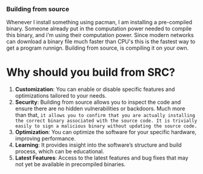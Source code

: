 ### Building from source

Whenever I install something using pacman, I am installing a pre-compiled binary. Someone already put in the computation power needed to compile this binary, and i'm using their computation power. Since modern networks can download a binary file much faster than CPU's this is the fastest way to get a program runnign. Building from source, is compiling it on your own.

# Why should you build from SRC?
1. **Customization**: You can enable or disable specific features and optimizations tailored to your needs.
2. **Security**: Building from source allows you to inspect the code and ensure there are no hidden vulnerabilities or backdoors. Much more than that, `it allows you to confirm that you are actually installing the correct binary associated with the source code. It is trivially easily to sign a malicious binary without updating the source code.`
3. **Optimization**: You can optimize the software for your specific hardware, improving performance.
4. **Learning**: It provides insight into the software’s structure and build process, which can be educational.
5. **Latest Features**: Access to the latest features and bug fixes that may not yet be available in precompiled binaries.